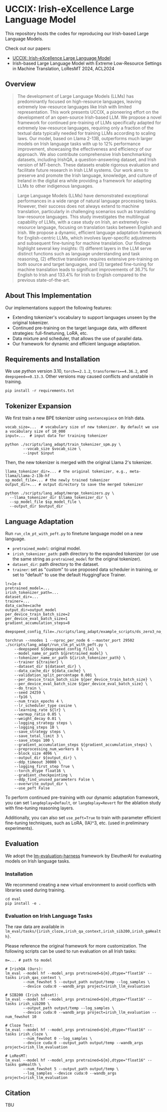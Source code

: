 # UCCIX: Irish-eXcellence Large Language Model
This repository hosts the codes for reproducing our Irish-based Large Language Models.

Check out our papers:
- [UCCIX: Irish-eXcellence Large Language Model](https://arxiv.org/abs/2405.13010)
- Irish-based Large Language Model with Extreme Low-Resource Settings in Machine Translation, LoResMT 2024, ACL2024

## Overview
>The development of Large Language Models (LLMs) has predominantly focused on high-resource languages, leaving extremely low-resource languages like Irish with limited representation. This work presents UCCIX, a pioneering effort on the development of an open-source Irish-based LLM. We propose a novel framework for continued pre-training of LLMs specifically adapted for extremely low-resource languages, requiring only a fraction of the textual data typically needed for training LLMs according to scaling laws. Our model, based on Llama 2-13B, outperforms much larger models on Irish language tasks with up to 12% performance improvement, showcasing the effectiveness and efficiency of our approach. We also contribute comprehensive Irish benchmarking datasets, including IrishQA, a question-answering dataset, and Irish version of MT-bench. These datasets enable rigorous evaluation and facilitate future research in Irish LLM systems. Our work aims to preserve and promote the Irish language, knowledge, and culture of Ireland in the digital era while providing a framework for adapting LLMs to other indigenous languages.

> Large Language Models (LLMs) have demonstrated exceptional performances in a wide range of natural language processing tasks. However, their success does not always extend to machine translation, particularly in challenging scenarios such as translating low-resource languages. This study investigates the multilingual capability of LLMs, with a case study on Irish, an extremely low-resource language, focusing on translation tasks between English and Irish. We propose a dynamic, efficient language adaptation framework for English-centric LLMs, which involves layer-specific adjustments and subsequent fine-tuning for machine translation. Our findings highlight several key insights: (1) different layers in the LLM serve distinct functions such as language understanding and task reasoning, (2) effective translation requires extensive pre-training on both source and target languages, and (3) targeted fine-tuning for machine translation leads to significant improvements of 36.7% for English to Irish and 133.4% for Irish to English compared to the previous state-of-the-art.

## About This Implementation
Our implementations support the following features:
- Extending tokenizer's vocabulary to support languages unseen by the original tokenizer.
- Continued pre-training on the target language data, with different strategies: full-finetuning, LoRA, etc.
- Data mixture and scheduler, that allows the use of parallel data.
- Our framework for dynamic and efficient language adaptation.

## Requirements and Installation
We use *python* version 3.10, `torch==2.1.2`, `transformers==4.36.2`, and `deepspeed==0.13.3`. Other versions may caused conflicts and unstable in training.

```
pip install -r requirements.txt
```

## Tokenizer Expansion
We first train a new BPE tokenizer using `sentencepiece` on Irish data.
```
vocab_size=...  # vocabulary size of new tokenizer. By default we use a vocabulary size of 10_000
input=...  # input data for training tokenizer

python ./scripts/lang_adapt/train_tokenizer_spm.py \
        --vocab_size $vocab_size \
        --input $input
```

Then, the new tokenizer is merged with the original Llama 2's tokenizer.
```
llama_tokenizer_dir=... # the original tokenizer, e.g., meta-llama/Llama-2-13b-hf
sp_model_file=... # the newly trained tokenizer
output_dir=... # output directory to save the merged tokenizer

python ./scripts/lang_adapt/merge_tokenizers.py \
  --llama_tokenizer_dir $llama_tokenizer_dir \
  --sp_model_file $sp_model_file \
  --output_dir $output_dir
```

## Language Adaptation
Run `run_clm_pt_with_peft.py` to finetune language model on a new language. 
- `pretrained_model`: original model.
- `irish_tokenizer_path`: path directory to the expanded tokenizer (or use the same string as `pretrained_model` for the original tokenizer).
- `dataset_dir`: path directory to the dataset.
- `trainer`: set as "custom" to use proposed data scheduler in training, or set to "default" to use the default HuggingFace Trainer.
```
lr=1e-4
pretrained_model=...
irish_tokenizer_path=...
dataset_dir=...
trainer=...
data_cache=cache
output_dir=output_model
per_device_train_batch_size=2
per_device_eval_batch_size=1
gradient_accumulation_steps=8

deepspeed_config_file=./scripts/lang_adapt/example_scripts/ds_zero3_no_offload.json

torchrun --nnodes 1 --nproc_per_node 6 --master_port 29502 ./scripts/lang_adapt/run_clm_pt_with_peft.py \
    --deepspeed ${deepspeed_config_file} \
    --model_name_or_path ${pretrained_model} \
    --tokenizer_name_or_path ${irish_tokenizer_path} \
    --trainer ${trainer} \
    --dataset_dir ${dataset_dir} \
    --data_cache_dir ${data_cache} \
    --validation_split_percentage 0.001 \
    --per_device_train_batch_size ${per_device_train_batch_size} \
    --per_device_eval_batch_size ${per_device_eval_batch_size} \
    --do_train \
    --seed 24259 \
    --fp16 \
    --num_train_epochs 4 \
    --lr_scheduler_type cosine \
    --learning_rate ${lr} \
    --warmup_ratio 0.05 \
    --weight_decay 0.01 \
    --logging_strategy steps \
    --logging_steps 10 \
    --save_strategy steps \
    --save_total_limit 3 \
    --save_steps 100 \
    --gradient_accumulation_steps ${gradient_accumulation_steps} \
    --preprocessing_num_workers 8 \
    --block_size 4096 \
    --output_dir ${output_dir} \
    --ddp_timeout 30000 \
    --logging_first_step True \
    --torch_dtype float16 \
    --gradient_checkpointing \
    --ddp_find_unused_parameters False \
    --overwrite_output_dir \
    --use_peft False

```

To perform continued pre-training with our dynamic adaptation framework, you can set `langdeplay=Default`, or `langdeplay=Revert` for the ablation study with fine-tuning reasoning layers.

Additionally, you can also set `use_peft=True` to train with parameter efficient fine-tuning techniques, such as LoRA, (IA)^3, etc. (used in preliminary experiments).

## Evaluation
We adopt the [lm-evaluation-harness](https://github.com/EleutherAI/lm-evaluation-harness) framework by EleutherAI for evaluating models on Irish language tasks.

### Installation
We recommend creating a new virtual environment to avoid conflicts with libraries used during training.
```
cd eval
pip install -e .
```

### Evaluation on Irish Language Tasks
The raw data are available in `lm_eval/tasks/{irish_cloze,irish_qa_context,irish_sib200,irish_gaHealth}`.

Please reference the original framework for more customization.
The following scripts can be used to run evaluation on all Irish tasks:
```
m=... # path to model

# IrishQA (Ours):
lm_eval --model hf --model_args pretrained=${m},dtype="float16" --tasks irish_qas_context \
        --num_fewshot 5 --output_path output/temp --log_samples \
        --device cuda:0 --wandb_args project=irish_llm_evaluation

# SIB200 (Irish subset):
lm_eval --model hf --model_args pretrained=${m},dtype="float16" --tasks irish_sib200 \
        --output_path output/temp --log_samples \
        --device cuda:0 --wandb_args project=irish_llm_evaluation --num_fewshot 10

# Cloze Test:
lm_eval --model hf --model_args pretrained=${m},dtype="float16" --tasks irish_cloze \
        --num_fewshot 0 --log_samples \
        --device cuda:0 --output_path output/temp --wandb_args project=irish_llm_evaluation

# LoResMT:
lm_eval --model hf --model_args pretrained=${m},dtype="float16" --tasks gaHealth \
        --num_fewshot 5 --output_path output/temp \
        --log_samples --device cuda:0 --wandb_args project=irish_llm_evaluation
```

## Citation
TBU
